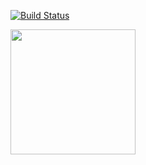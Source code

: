 [![Build
Status](https://api.travis-ci.org/r-spark/the-r-in-spark.svg?branch=master)](https://travis-ci.org/r-spark/the-r-in-spark)

<a href="https://www.amazon.com/gp/product/149204637X/ref=as_li_tl?ie=UTF8&camp=1789&creative=9325&creativeASIN=149204637X&linkCode=as2&tag=therinspark-20&linkId=17909c41c4eafaec27db6040b8127bf3"><img src="https://therinspark.s3-us-west-2.amazonaws.com/mastering-spark-with-r.png" width="300" style="width: 200px; text-align: center"></a>

